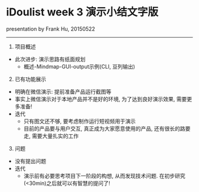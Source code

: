 # iDoulist week 3 演示小结文字版
presentation by Frank Hu, 20150522

---

1. 项目概述
  - 此次进步: 演示思路有纸面规划
    - 概述-Mindmap-GUI-output示例(CLI, 豆列输出)
2. 已有功能展示
  - 明确在微信演示: 提前准备产品运行截图等
  - 事实上微信演示对于本地产品并不是好的环境, 为了达到良好演示效果, 需要更多准备!
  - 迭代
    - 只有图文还不够, 要考虑制作运行短视频用于演示
    - 目前的产品要与用户交互, 真正成为大家愿意使用的产品, 还有很长的路要走, 需要大量扎实的工作
3. 问题
  - 没有提出问题
  - 迭代
    - 演示前有必要思考项目下一阶段的构想, 从而发现技术问题. 在初步研究(<30min)之后就可以有智慧的提问了!
